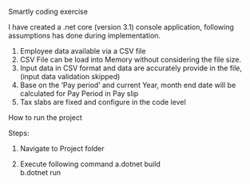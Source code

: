Smartly coding exercise

I have created a .net core (version 3.1) console application, following assumptions has done during implementation. 
01.	Employee data available via a CSV file
02.	CSV File can be load into Memory without considering the file size. 
03.	Input data in CSV format and data are accurately provide in the file, (input data validation skipped) 
04.	 Base on the ‘Pay period’ and current Year, month end date will be calculated for Pay Period in Pay slip 
05.	Tax slabs are fixed and configure in the code level

How to run the project 

Steps: 
01.	Navigate to Project folder 

02.	 Execute following command 
		a.dotnet build  
		b.dotnet run